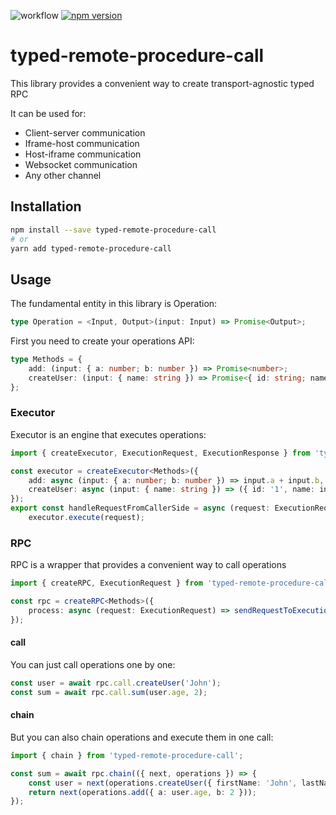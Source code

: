 ![workflow](https://github.com/sergeyshpadyrev/typed-remote-procedure-call/actions/workflows/main.yml/badge.svg)
[![npm version](https://badge.fury.io/js/typed-remote-procedure-call.svg)](https://badge.fury.io/js/typed-remote-procedure-call)

# typed-remote-procedure-call

This library provides a convenient way to create transport-agnostic typed RPC <br/>

It can be used for:

-   Client-server communication
-   Iframe-host communication
-   Host-iframe communication
-   Websocket communication
-   Any other channel

## Installation

```sh
npm install --save typed-remote-procedure-call
# or
yarn add typed-remote-procedure-call
```

## Usage

The fundamental entity in this library is Operation:

```ts
type Operation = <Input, Output>(input: Input) => Promise<Output>;
```

First you need to create your operations API:

```ts
type Methods = {
    add: (input: { a: number; b: number }) => Promise<number>;
    createUser: (input: { name: string }) => Promise<{ id: string; name: string }>;
};
```

### Executor

Executor is an engine that executes operations:

```ts
import { createExecutor, ExecutionRequest, ExecutionResponse } from 'typed-remote-procedure-call';

const executor = createExecutor<Methods>({
    add: async (input: { a: number; b: number }) => input.a + input.b,
    createUser: async (input: { name: string }) => ({ id: '1', name: input.name }),
});
export const handleRequestFromCallerSide = async (request: ExecutionRequest): Promise<ExecutionResponse> =>
    executor.execute(request);
```

### RPC

RPC is a wrapper that provides a convenient way to call operations

```ts
import { createRPC, ExecutionRequest } from 'typed-remote-procedure-call';

const rpc = createRPC<Methods>({
    process: async (request: ExecutionRequest) => sendRequestToExecutionSide(request), // Here you can use any transport
});
```

#### call

You can just call operations one by one:

```ts
const user = await rpc.call.createUser('John');
const sum = await rpc.call.sum(user.age, 2);
```

#### chain

But you can also chain operations and execute them in one call:

```ts
import { chain } from 'typed-remote-procedure-call';

const sum = await rpc.chain(({ next, operations }) => {
    const user = next(operations.createUser({ firstName: 'John', lastName: 'Doe' }));
    return next(operations.add({ a: user.age, b: 2 }));
});
```

